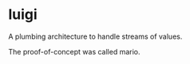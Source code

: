 # luigi

A plumbing architecture to handle streams of values.

The proof-of-concept was called mario.
